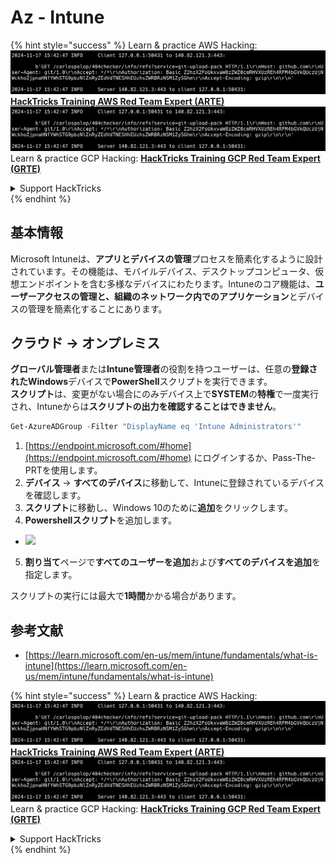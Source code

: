 # Az - Intune

{% hint style="success" %}
Learn & practice AWS Hacking:<img src="../../../.gitbook/assets/image (1).png" alt="" data-size="line">[**HackTricks Training AWS Red Team Expert (ARTE)**](https://training.hacktricks.xyz/courses/arte)<img src="../../../.gitbook/assets/image (1).png" alt="" data-size="line">\
Learn & practice GCP Hacking: <img src="../../../.gitbook/assets/image (2).png" alt="" data-size="line">[**HackTricks Training GCP Red Team Expert (GRTE)**<img src="../../../.gitbook/assets/image (2).png" alt="" data-size="line">](https://training.hacktricks.xyz/courses/grte)

<details>

<summary>Support HackTricks</summary>

* Check the [**subscription plans**](https://github.com/sponsors/carlospolop)!
* **Join the** 💬 [**Discord group**](https://discord.gg/hRep4RUj7f) or the [**telegram group**](https://t.me/peass) or **follow** us on **Twitter** 🐦 [**@hacktricks\_live**](https://twitter.com/hacktricks\_live)**.**
* **Share hacking tricks by submitting PRs to the** [**HackTricks**](https://github.com/carlospolop/hacktricks) and [**HackTricks Cloud**](https://github.com/carlospolop/hacktricks-cloud) github repos.

</details>
{% endhint %}

## 基本情報

Microsoft Intuneは、**アプリとデバイスの管理**プロセスを簡素化するように設計されています。その機能は、モバイルデバイス、デスクトップコンピュータ、仮想エンドポイントを含む多様なデバイスにわたります。Intuneのコア機能は、**ユーザーアクセスの管理と、組織のネットワーク内でのアプリケーション**とデバイスの管理を簡素化することにあります。

## クラウド -> オンプレミス

**グローバル管理者**または**Intune管理者**の役割を持つユーザーは、任意の**登録されたWindows**デバイスで**PowerShell**スクリプトを実行できます。\
**スクリプト**は、変更がない場合にのみデバイス上で**SYSTEM**の**特権**で一度実行され、Intuneからは**スクリプトの出力を確認することはできません**。
```powershell
Get-AzureADGroup -Filter "DisplayName eq 'Intune Administrators'"
```
1. [https://endpoint.microsoft.com/#home](https://endpoint.microsoft.com/#home) にログインするか、Pass-The-PRTを使用します。
2. **デバイス** -> **すべてのデバイス**に移動して、Intuneに登録されているデバイスを確認します。
3. **スクリプト**に移動し、Windows 10のために**追加**をクリックします。
4. **Powershellスクリプト**を追加します。
* ![](<../../../.gitbook/assets/image (264).png>)
5. **割り当て**ページで**すべてのユーザーを追加**および**すべてのデバイスを追加**を指定します。

スクリプトの実行には最大で**1時間**かかる場合があります。

## 参考文献

* [https://learn.microsoft.com/en-us/mem/intune/fundamentals/what-is-intune](https://learn.microsoft.com/en-us/mem/intune/fundamentals/what-is-intune)

{% hint style="success" %}
Learn & practice AWS Hacking:<img src="../../../.gitbook/assets/image (1).png" alt="" data-size="line">[**HackTricks Training AWS Red Team Expert (ARTE)**](https://training.hacktricks.xyz/courses/arte)<img src="../../../.gitbook/assets/image (1).png" alt="" data-size="line">\
Learn & practice GCP Hacking: <img src="../../../.gitbook/assets/image (2).png" alt="" data-size="line">[**HackTricks Training GCP Red Team Expert (GRTE)**<img src="../../../.gitbook/assets/image (2).png" alt="" data-size="line">](https://training.hacktricks.xyz/courses/grte)

<details>

<summary>Support HackTricks</summary>

* Check the [**subscription plans**](https://github.com/sponsors/carlospolop)!
* **Join the** 💬 [**Discord group**](https://discord.gg/hRep4RUj7f) or the [**telegram group**](https://t.me/peass) or **follow** us on **Twitter** 🐦 [**@hacktricks\_live**](https://twitter.com/hacktricks\_live)**.**
* **Share hacking tricks by submitting PRs to the** [**HackTricks**](https://github.com/carlospolop/hacktricks) and [**HackTricks Cloud**](https://github.com/carlospolop/hacktricks-cloud) github repos.

</details>
{% endhint %}
